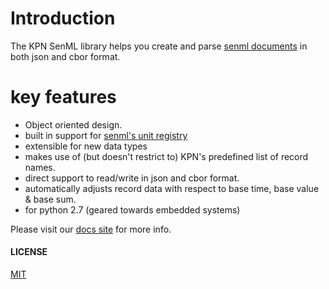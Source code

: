 # Introduction

The KPN SenML library helps you create and parse [senml documents](https://tools.ietf.org/html/draft-ietf-core-senml-13)
in both json and cbor format.

# key features

- Object oriented design.
- built in support for [senml's unit registry](https://tools.ietf.org/html/draft-ietf-core-senml-12#section-12.1)
- extensible for new data types
- makes use of (but doesn't restrict to) KPN's predefined list of record names.
- direct support to read/write in json and cbor format.
- automatically adjusts record data with respect to base time, base value & base sum.
- for python 2.7 (geared towards embedded systems)

Please visit our [docs site](https://kpn-iot.github.io/senml-python-library) for more info.

#### LICENSE
[MIT](LICENSE)

